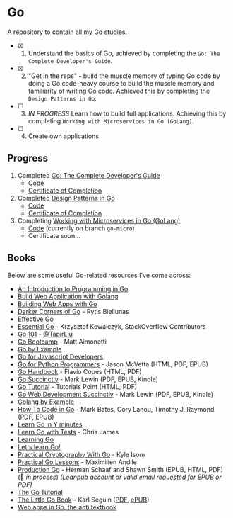 # Go

A repository to contain all my Go studies.

- [x] 1. Understand the basics of Go, achieved by completing the `Go: The Complete Developer's Guide`.
- [x] 2. "Get in the reps" - build the muscle memory of typing Go code by doing a Go code-heavy course to build the muscle memory and familiarity of writing Go code. Achieved this by completing the `Design Patterns in Go`.
- [ ] 3. _IN PROGRESS_ Learn how to build full applications. Achieving this by completing `Working with Microservices in Go (GoLang)`.
- [ ] 4. Create own applications

## Progress

1. Completed [Go: The Complete Developer's Guide](https://www.udemy.com/course/go-the-complete-developers-guide/)
   - [Code](https://github.com/samueljacobs98/go/tree/master/Go%20the%20complete%20developers%20guide)
   - [Certificate of Completion](https://github.com/samueljacobs98/go/blob/master/certificates/go-cert.pdf)
2. Completed [Design Patterns in Go](https://www.udemy.com/course/design-patterns-go/)
   - [Code](https://github.com/samueljacobs98/go/tree/master/design%20patterns%20in%20go)
   - [Certificate of Completion](https://github.com/samueljacobs98/go/blob/master/certificates/design-patterns-in-go-cert.pdf)
3. Completing [Working with Microservices in Go (GoLang)](https://www.udemy.com/course/working-with-microservices-in-go/)
   - [Code](https://github.com/samueljacobs98/go/tree/go-micro) (currently on branch `go-micro`)
   - Certificate soon...

## Books

Below are some useful Go-related resources I've come across:

- [An Introduction to Programming in Go](http://www.golang-book.com)
- [Build Web Application with Golang](https://astaxie.gitbooks.io/build-web-application-with-golang/content/en/)
- [Building Web Apps with Go](https://codegangsta.gitbooks.io/building-web-apps-with-go/content/)
- [Darker Corners of Go](https://rytisbiel.com/2021/03/06/darker-corners-of-go/) - Rytis Bieliunas
- [Effective Go](https://golang.org/doc/effective_go.html)
- [Essential Go](https://www.programming-books.io/essential/go/) - Krzysztof Kowalczyk, StackOverflow Contributors
- [Go 101](https://go101.org/article/101.html) - [@TapirLiu](https://twitter.com/TapirLiu)
- [Go Bootcamp](http://www.golangbootcamp.com/book) - Matt Aimonetti
- [Go by Example](https://gobyexample.com)
- [Go for Javascript Developers](https://github.com/bulim/go-for-javascript-developers)
- [Go for Python Programmers](https://golang-for-python-programmers.readthedocs.io/en/latest) - Jason McVetta (HTML, PDF, EPUB)
- [Go Handbook](https://thevalleyofcode.com/go/) - Flavio Copes (HTML, PDF)
- [Go Succinctly](https://www.syncfusion.com/succinctly-free-ebooks/go-succinctly) - Mark Lewin (PDF, EPUB, Kindle)
- [Go Tutorial](http://www.tutorialspoint.com/go/) - Tutorials Point (HTML, PDF)
- [Go Web Development Succinctly](https://www.syncfusion.com/succinctly-free-ebooks/go-web-development) - Mark Lewin (PDF, EPUB, Kindle)
- [Golang by Example](https://golangbyexample.com)
- [How To Code in Go](https://www.digitalocean.com/community/books/how-to-code-in-go-ebook) - Mark Bates, Cory Lanou, Timothy J. Raymond (PDF, EPUB)
- [Learn Go in Y minutes](https://learnxinyminutes.com/docs/go/)
- [Learn Go with Tests](https://quii.gitbook.io/learn-go-with-tests/) - Chris James
- [Learning Go](https://miek.nl/go/)
- [Let's learn Go!](http://go-book.readthedocs.io/en/latest/)
- [Practical Cryptography With Go](https://leanpub.com/gocrypto/read) - Kyle Isom
- [Practical Go Lessons](https://www.practical-go-lessons.com) - Maximilien Andile
- [Production Go](https://leanpub.com/productiongo/read) - Herman Schaaf and Shawn Smith (EPUB, HTML, PDF) (:construction: _in process_) _(Leanpub account or valid email requested for EPUB or PDF)_
- [The Go Tutorial](http://tour.golang.org)
- [The Little Go Book](https://github.com/karlseguin/the-little-go-book) - Karl Seguin ([PDF](https://www.openmymind.net/assets/go/go.pdf), [ePUB](https://www.openmymind.net/assets/go/go.epub))
- [Web apps in Go, the anti textbook](https://github.com/thewhitetulip/web-dev-golang-anti-textbook/)
